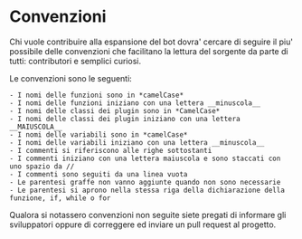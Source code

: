 # Convenzioni

Chi vuole contribuire alla espansione del bot dovra' cercare di seguire il piu' possibile delle convenzioni
che facilitano la lettura del sorgente da parte di tutti: contributori e semplici curiosi.

Le convenzioni sono le seguenti:

    - I nomi delle funzioni sono in *camelCase*
	- I nomi delle funzioni iniziano con una lettera __minuscola__
	- I nomi delle classi dei plugin sono in *CamelCase*
	- I nomi delle classi dei plugin iniziano con una lettera __MAIUSCOLA__
	- I nomi delle variabili sono in *camelCase*
	- I nomi delle variabili iniziano con una lettera __minuscola__
	- I commenti si riferiscono alle righe sottostanti
	- I commenti iniziano con una lettera maiuscola e sono staccati con uno spazio da //
	- I commenti sono seguiti da una linea vuota
	- Le parentesi graffe non vanno aggiunte quando non sono necessarie
	- Le parentesi si aprono nella stessa riga della dichiarazione della funzione, if, while o for
	
Qualora si notassero convenzioni non seguite siete pregati di informare gli sviluppatori oppure di correggere
ed inviare un pull request al progetto.